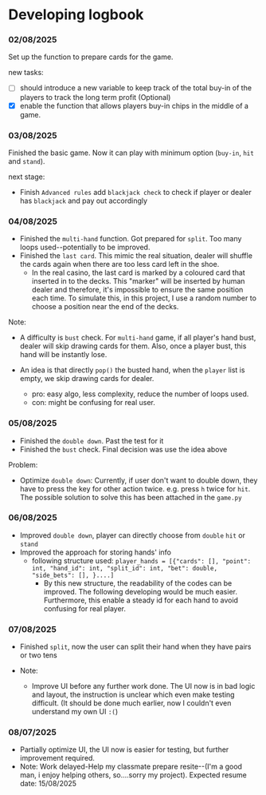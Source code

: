 # Developing logbook

### 02/08/2025
Set up the function to prepare cards for the game. 

new tasks: 

- [ ] should introduce a new variable to keep track of the total buy-in of the players to track the long term profit (Optional)
- [x] enable the function that allows players buy-in chips in the middle of a game.

### 03/08/2025
Finished the basic game. Now it can play with minimum option (`buy-in`, `hit` and `stand`). 

next stage:
- Finish `Advanced rules` add `blackjack check` to check if player or dealer has `blackjack` and pay out accordingly

### 04/08/2025
- Finished the `multi-hand` function. Got prepared for `split`. Too many loops used--potentially to be improved.
- Finished the `last card`. This mimic the real situation, dealer will shuffle the cards again when there are too less card left in the shoe.
    - In the real casino, the last card is marked by a coloured card that inserted in to the decks. This "marker" will be inserted by human dealer and therefore, it's impossible to ensure the same position each time. To simulate this, in this project, I use a random number to choose a position near the end of the decks. 

Note:
- A difficulty is `bust` check. For `multi-hand` game, if all player's hand bust, dealer will skip drawing cards for them. Also, once a player bust, this hand will be instantly lose.

- An idea is that directly `pop()` the busted hand, when the `player` list is empty, we skip drawing cards for dealer. 
  - pro: easy algo, less complexity, reduce the number of loops used.
  - con: might be confusing for real user.

### 05/08/2025
- Finished the `double down`. Past the test for it
- Finished the `bust` check. Final decision was use the idea above

Problem: 
- Optimize `double down`: Currently, if user don't want to double down, they have to press the key for other action twice. e.g. press `h` twice for `hit`. The possible solution to solve this has been attached in the `game.py`

### 06/08/2025
- Improved `double down`, player can directly choose from `double` `hit` or `stand`
- Improved the approach for storing hands' info
   - following structure used: 
     `player_hands = [{"cards": [], "point": int, "hand_id": int, "split_id": int, "bet": double, "side_bets": [], }....]`
      - By this new structure, the readability of the codes can be improved. The following developing would be much easier. Furthermore, this enable a steady id for each hand to avoid confusing for real player.

### 07/08/2025
- Finished `split`, now the user can split their hand when they have pairs or two tens

- Note: 
  - Improve UI before any further work done. The UI now is in bad logic and layout, the instruction is unclear which even make testing difficult. (It should be done much earlier, now I couldn't even understand my own UI `:(`)

### 08/07/2025
- Partially optimize UI, the UI now is easier for testing, but further improvement required.
- Note:
    Work delayed-Help my classmate prepare resite--(I'm a good man, i enjoy helping others, so....sorry my project). Expected resume date: 15/08/2025